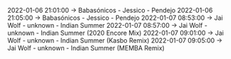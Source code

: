 2022-01-06 21:01:00 -> Babasónicos - Jessico - Pendejo
2022-01-06 21:05:00 -> Babasónicos - Jessico - Pendejo
2022-01-07 08:53:00 -> Jai Wolf - unknown - Indian Summer
2022-01-07 08:57:00 -> Jai Wolf - unknown - Indian Summer (2020 Encore Mix)
2022-01-07 09:01:00 -> Jai Wolf - unknown - Indian Summer (Kasbo Remix)
2022-01-07 09:05:00 -> Jai Wolf - unknown - Indian Summer (MEMBA Remix)
